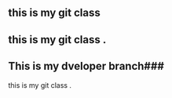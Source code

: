 ## this is my git class ##
## this is my git class . ##
## This is my dveloper branch###
this is my git class .



